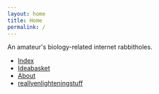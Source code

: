 ```yaml
---
layout: home
title: Home
permalink: /
---
```


An amateur's biology-related internet rabbitholes.

- [Index](/index/)
- [Ideabasket](/ideabasket/)
- [About](/about/)
- [reallyenlighteningstuff](/enlightenment)
